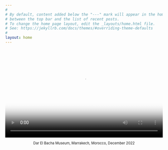 ```yaml
---
#
# By default, content added below the "---" mark will appear in the home page
# between the top bar and the list of recent posts.
# To change the home page layout, edit the _layouts/home.html file.
# See: https://jekyllrb.com/docs/themes/#overriding-theme-defaults
#
layout: home
---
```

<div style="max-width: 800px; margin: 0 auto;">
  <div style="position: relative; padding-bottom: 56.25%;">
    <video 
      style="position: absolute; top: 0; left: 0; width: 100%; height: 100%; object-fit: cover;" 
      controls 
      preload="metadata"
      poster="{{ site.baseurl }}/assets/images/2022-12-25-dar-el-bacha-museum.jpeg">
      <source src="{{ site.baseurl }}/assets/videos/2022-12-25-dar-el-bacha-museum.mp4" type="video/mp4">
      Your browser does not support the video tag.
    </video>
  </div>
</div>

<style>
  video[poster] {
    object-fit: cover;
  }
</style>
<p style="font-size: 0.8em; font-style; text-align: center;">
  Dar El Bacha Museum, Marrakech, Morocco, December 2022
</p>